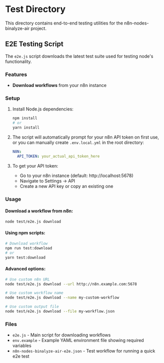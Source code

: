 # Test Directory

This directory contains end-to-end testing utilities for the n8n-nodes-binalyze-air project.

## E2E Testing Script

The `e2e.js` script downloads the latest test suite used for testing node's functionality.

### Features

- **Download workflows** from your n8n instance

### Setup

1. Install Node.js dependencies:
   ```bash
   npm install
   # or
   yarn install
   ```

2. The script will automatically prompt for your n8n API token on first use, or you can manually create `.env.local.yml` in the root directory:
   ```yaml
   N8N:
     API_TOKEN: your_actual_api_token_here
   ```

3. To get your API token:
   - Go to your n8n instance (default: http://localhost:5678)
   - Navigate to Settings → API
   - Create a new API key or copy an existing one

### Usage

#### Download a workflow from n8n:
```bash
node test/e2e.js download
```

#### Using npm scripts:
```bash
# Download workflow
npm run test:download
# or
yarn test:download
```

#### Advanced options:

```bash
# Use custom n8n URL
node test/e2e.js download --url http://n8n.example.com:5678

# Use custom workflow name
node test/e2e.js download --name my-custom-workflow

# Use custom output file
node test/e2e.js download --file my-workflow.json
```

### Files

- `e2e.js` - Main script for downloading workflows
- `env.example` - Example YAML environment file showing required variables
- `n8n-nodes-binalyze-air-e2e.json` - Test workflow for running a quick e2e test

